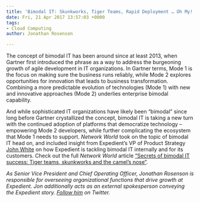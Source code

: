 ```yaml
---
title: 'Bimodal IT: Skunkworks, Tiger Teams, Rapid Deployment … Oh My!'
date: Fri, 21 Apr 2017 13:57:03 +0000
tags:
- Cloud Computing
author: Jonathan Rosenson

---
```

The concept of bimodal IT has been around since at least 2013, when Gartner first introduced the phrase as a way to address the burgeoning growth of agile development in IT organizations. In Gartner terms, Mode 1 is the focus on making sure the business runs reliably, while Mode 2 explores opportunities for innovation that leads to business transformation. Combining a more predictable evolution of technologies (Mode 1) with new and innovative approaches (Mode 2) underlies enterprise bimodal capability. 

And while sophisticated IT organizations have likely been “bimodal” since long before Gartner crystallized the concept, bimodal IT is taking a new turn with the continued adoption of platforms that democratize technology – empowering Mode 2 developers, while further complicating the ecosystem that Mode 1 needs to support. _Network World_ took on the topic of bimodal IT head on, and included insight from Expedient’s VP of Product Strategy [John White](https://www.expedient.com/blog/post-authors/john-white/) on how Expedient is tackling bimodal IT internally and for its customers. Check out the full _Network World_ article [“Secrets of bimodal IT success: Tiger teams, skunkworks and the camel’s nose”](http://www.networkworld.com/article/3190041/infrastructure/secrets-of-bimodal-it-success-tiger-teams-skunkworks-and-the-camel-s-nose.html?upd=1492623773601).

_As Senior Vice President and Chief Operating Officer, Jonathan Rosenson is responsible for overseeing organizational functions that drive growth at Expedient. Jon additionally acts as an external spokesperson conveying the Expedient story._ [_Follow him_](https://twitter.com/rosenson) _on Twitter._